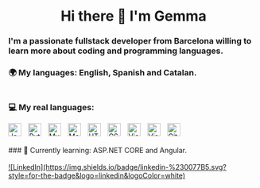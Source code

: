 <h1 align="center"> Hi there 👋 I'm Gemma </h1>
<h3> I'm a passionate fullstack developer from Barcelona willing to learn more about coding and programming languages. </h3>

### 🌍 My languages: English, Spanish and Catalan. <br><br>
### 💻 My real languages: <br>
<img title="Java" alt="Java" width="26px" src="https://i.imgur.com/YMylfsb.png" style="padding-right:10px;" />
<img  title="Python" alt="Python" width="26px" src="https://i.imgur.com/e3QdEw0.png" style="padding-right:10px;" />
<img  title="MySQL" alt="MySQL" width="26px" src="https://cdn.jsdelivr.net/gh/devicons/devicon/icons/mysql/mysql-original.svg" style="padding-right:10px;" />
<img  title="MongoDB" alt="MongoDB" width="26px" src="https://i.imgur.com/tznP4En.png" style="padding-right:10px;" />
<img  title="HTML5" alt="HTML5" width="26px" src="https://cdn.jsdelivr.net/gh/devicons/devicon/icons/html5/html5-original.svg" style="padding-right:10px;" />
<img  title="CSS3" alt="CSS3" width="26px" src="https://cdn.jsdelivr.net/gh/devicons/devicon/icons/css3/css3-original.svg" style="padding-right:10px;" />
<img  title="Visual Studio Code" alt="Visual Studio Code" width="26px" src="https://cdn.jsdelivr.net/gh/devicons/devicon/icons/vscode/vscode-original.svg" style="padding-right:10px;" />
<img  title="Visual Studio 2022" alt="Visual Studio Code 2022" width="26px" src="https://i.imgur.com/o7T8mMf.png" style="padding-right:10px;" />
<img  title="Git" alt="Git" width="26px" src="https://i.imgur.com/JTZKZrd.png" style="padding-right:10px;" />
<br>
<br>
### 📓 Currently learning: ASP.NET CORE and Angular. 
<br><br><a href= "https://www.linkedin.com/in/gemmagarrigosafrances/">![LinkedIn](https://img.shields.io/badge/linkedin-%230077B5.svg?style=for-the-badge&logo=linkedin&logoColor=white) </a>
